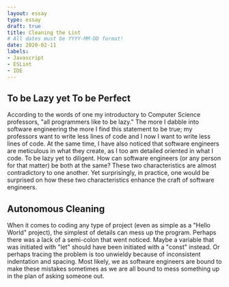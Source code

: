 ```yaml
---
layout: essay
type: essay
draft: true
title: Cleaning the Lint
# All dates must be YYYY-MM-DD format!
date: 2020-02-11
labels:
- Javascript
- ESLint
- IDE
---
```

## To be Lazy yet To be Perfect
According to the words of one my introductory to Computer Science professors, "all programmers like to be lazy."  The more I dabble into software engineering the more I find this statement to be true; my professors want to write less lines of code and I now I want to write less lines of code.  At the same time, I have also noticed that software engineers are meticulous in what they create, as I too am detailed oriented in what I code.  To be lazy yet to diligent. How can software engineers (or any person for that matter) be both at the same?  These two characteristics are almost contradictory to one another. Yet surprisingly, in practice, one would be surprised on how these two characteristics enhance the craft of software engineers.

## Autonomous Cleaning
When it comes to coding any type of project (even as simple as a "Hello World" project), the simplest of details can mess up the program.  Perhaps there was a lack of a semi-colon that went noticed.  Maybe a variable that was initiated with "let" should have been initiated with a "const" instead.  Or perhaps tracing the problem is too unwieldy because of inconsistent indentation and spacing.  Most likely, we as software engineers are bound to make these mistakes sometimes as we are all bound to mess something up in the plan of asking someone out. 